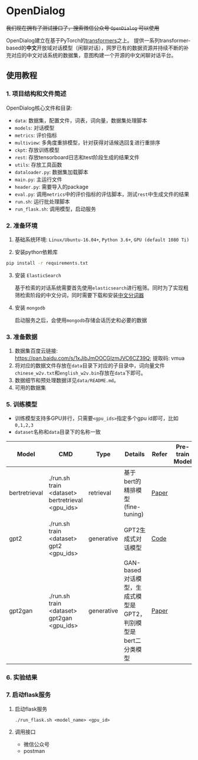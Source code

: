 # OpenDialog

~~我们现在拥有了测试接口了，搜索微信公众号 `OpenDialog` 可以使用~~

OpenDialog建立在基于PyTorch的[transformers](https://github.com/huggingface/transformers)之上。
提供一系列transformer-based的**中文**开放域对话模型（闲聊对话），网罗已有的数据资源并持续不断的补充对应的中文对话系统的数据集，意图构建一个开源的中文闲聊对话平台。

## 使用教程

### 1. 项目结构和文件简述

OpenDialog核心文件和目录:

* `data`: 数据集，配置文件，词表，词向量，数据集处理脚本
* `models`: 对话模型
* `metrics`: 评价指标
* `multiview`: 多角度重排模型，针对获得对话候选回复进行重排序
* `ckpt`: 存放训练模型
* `rest`: 存放tensorboard日志和test阶段生成的结果文件
* `utils`: 存放工具函数
* `dataloader.py`: 数据集加载脚本
* `main.py`: 主运行文件
* `header.py`: 需要导入的package
* `eval.py`: 调用`metrics`中的评价指标的评估脚本，测试`rest`中生成文件的结果
* `run.sh`: 运行批处理脚本
* `run_flask.sh`: 调用模型，启动服务

### 2. 准备环境

1. 基础系统环境: `Linux/Ubuntu-16.04+`, `Python 3.6+`, `GPU (default 1080 Ti)`

2. 安装python依赖库

```bash
pip install -r requirements.txt
```

3. 安装 `ElasticSearch`

    基于检索的对话系统需要首先使用`elasticsearch`进行粗筛。同时为了实现粗筛检索阶段的中文分词，同时需要下载和安装[中文分词器](https://github.com/medcl/elasticsearch-analysis-ik)

4. 安装 `mongodb`

    启动服务之后，会使用`mongodb`存储会话历史和必要的数据

### 3. 准备数据

1. 数据集百度云链接: https://pan.baidu.com/s/1xJibJmOOCGIzmJVC6CZ39Q; 提取码: vmua
2. 将对应的数据文件存放在`data`目录下对应的子目录中，词向量文件`chinese_w2v.txt`和`english_w2v.bin`存放在`data`下即可。
3. 数据细节和预处理数据详见`data/README.md`。
4. 可用的数据集

### 5. 训练模型

* 训练模型支持多GPU并行，只需要`<gpu_ids>`指定多个gpu id即可，比如`0,1,2,3`
* `dataset`名称和`data`目录下的名称一致

| Model         | CMD                                              | Type       | Details | Refer | Pre-train Model |
|---------------|--------------------------------------------------|------------|---------| ----- | --------------- |
| bertretrieval | ./run.sh train \<dataset\> bertretrieval \<gpu_ids\> | retrieval  | 基于bert的精排模型(fine-tuning) | [Paper](https://arxiv.org/abs/1908.04812) | |
| gpt2          | ./run.sh train \<dataset\> gpt2 \<gpu_ids\>          | generative | GPT2生成式对话模型 | [Code](https://github.com/yangjianxin1/GPT2-chitchat) | |
| gpt2gan       | ./run.sh train \<dataset\> gpt2gan \<gpu_ids\>       | generative | GAN-based对话模型，生成式模型是GPT2，判别模型是bert二分类模型 | [Paper](https://arxiv.org/abs/1701.06547) | |

### 6. 实验结果

### 7. 启动flask服务

1. 启动flask服务
    ```
    ./run_flask.sh <model_name> <gpu_id>
    ```
    
2. 调用接口
    * 微信公众号
    * postman
